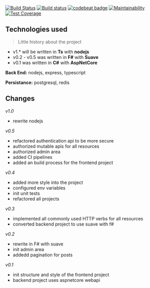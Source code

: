 [![Build Status](https://travis-ci.org/afractal/Daze.Api.svg?branch=master)](https://travis-ci.org/afractal/Daze.Api)
[![Build status](https://ci.appveyor.com/api/projects/status/3ivf4s6rfrq6u5j3?svg=true)](https://ci.appveyor.com/project/hermesxgjini/daze-api)
[![codebeat badge](https://codebeat.co/badges/efa21d21-7f3b-41d1-9500-549375837eb3)](https://codebeat.co/projects/github-com-afractal-daze-api-master)
[![Maintainability](https://api.codeclimate.com/v1/badges/16765e48067170a5fcf9/maintainability)](https://codeclimate.com/github/afractal/Daze.Api/maintainability)
[![Test Coverage](https://api.codeclimate.com/v1/badges/16765e48067170a5fcf9/test_coverage)](https://codeclimate.com/github/afractal/Daze.Api/test_coverage)

## **Technologies used**

> Little history about the project

- v1.\* will be written in **Ts** with **nodejs**
- v0.2 - v0.5 was written in **F#** with **Suave**
- v0.1 was written in **C#** with **AspNetCore**

**Back End:** nodejs, express, typescript

**Persistance:** postgresql, redis

## **Changes**

*v1.0*

- rewrite nodejs

*v0.5*

- refactored authentication api to be more secure
- authorized mutable apis for all resources
- authorized admin area
- added CI pipelines
- added an build process for the frontend project

*v0.4*

- added more style into the project
- configured env variables
- init unit tests
- refactored all projects

*v0.3*

- implemented all commonly used HTTP verbs for all resources
- converted backend project to use suave with f#

*v0.2*

- rewrite in F# with suave
- init admin area
- addedd pagination for posts

*v0.1*

- init structure and style of the frontend project
- backend project uses aspnetcore webapi

